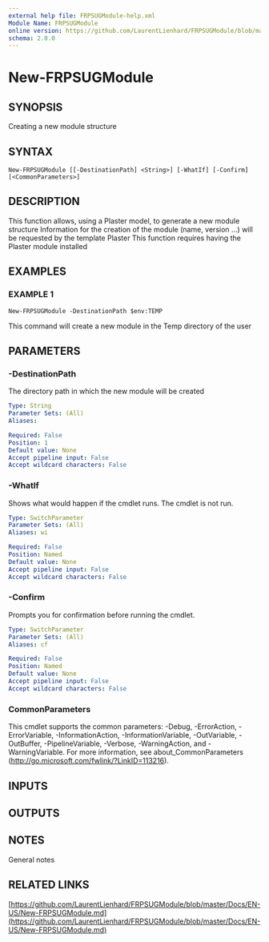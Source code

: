 ```yaml
---
external help file: FRPSUGModule-help.xml
Module Name: FRPSUGModule
online version: https://github.com/LaurentLienhard/FRPSUGModule/blob/master/Docs/EN-US/New-FRPSUGModule.md
schema: 2.0.0
---
```


# New-FRPSUGModule

## SYNOPSIS
Creating a new module structure

## SYNTAX

```
New-FRPSUGModule [[-DestinationPath] <String>] [-WhatIf] [-Confirm] [<CommonParameters>]
```

## DESCRIPTION
This function allows, using a Plaster model, to generate a new module structure
Information for the creation of the module (name, version ...) will be requested by the template Plaster
This function requires having the Plaster module installed

## EXAMPLES

### EXAMPLE 1
```
New-FRPSUGModule -DestinationPath $env:TEMP
```

This command will create a new module in the Temp directory of the user

## PARAMETERS

### -DestinationPath
The directory path in which the new module will be created

```yaml
Type: String
Parameter Sets: (All)
Aliases:

Required: False
Position: 1
Default value: None
Accept pipeline input: False
Accept wildcard characters: False
```

### -WhatIf
Shows what would happen if the cmdlet runs.
The cmdlet is not run.

```yaml
Type: SwitchParameter
Parameter Sets: (All)
Aliases: wi

Required: False
Position: Named
Default value: None
Accept pipeline input: False
Accept wildcard characters: False
```

### -Confirm
Prompts you for confirmation before running the cmdlet.

```yaml
Type: SwitchParameter
Parameter Sets: (All)
Aliases: cf

Required: False
Position: Named
Default value: None
Accept pipeline input: False
Accept wildcard characters: False
```

### CommonParameters
This cmdlet supports the common parameters: -Debug, -ErrorAction, -ErrorVariable, -InformationAction, -InformationVariable, -OutVariable, -OutBuffer, -PipelineVariable, -Verbose, -WarningAction, and -WarningVariable.
For more information, see about_CommonParameters (http://go.microsoft.com/fwlink/?LinkID=113216).

## INPUTS

## OUTPUTS

## NOTES
General notes

## RELATED LINKS

[https://github.com/LaurentLienhard/FRPSUGModule/blob/master/Docs/EN-US/New-FRPSUGModule.md](https://github.com/LaurentLienhard/FRPSUGModule/blob/master/Docs/EN-US/New-FRPSUGModule.md)

